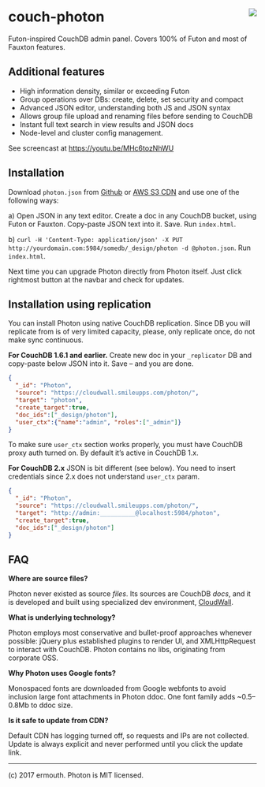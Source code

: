 # <img align="right" src="http://jquerymy.com/kod/photon-github.png" /> couch-photon
Futon-inspired CouchDB admin panel. Covers 100% of Futon and most of Fauxton features.

## Additional features

* High information density, similar or exceeding Futon
* Group operations over DBs: create, delete, set security and compact
* Advanced JSON editor, understanding both JS and JSON syntax
* Allows group file upload and renaming files before sending to CouchDB
* Instant full text search in view results and JSON docs
* Node-level and cluster config management.

See screencast at https://youtu.be/MHc6tozNhWU

## Installation
Download `photon.json` from [Github](https://raw.githubusercontent.com/ermouth/couch-photon/master/photon.json) or [AWS S3 CDN](https://s3-eu-west-1.amazonaws.com/cdn.cloudwall.me/photon/photon.json) and use one of the following ways:

a) Open JSON in any text editor. Create a doc in any CouchDB bucket, using Futon or Fauxton. Copy-paste JSON text into it. Save. Run `index.html`.

b) `curl -H 'Content-Type: application/json' -X PUT http://yourdomain.com:5984/somedb/_design/photon -d @photon.json`. Run `index.html`.

Next time you can upgrade Photon directly from Photon itself. Just click rightmost button at the navbar and check for updates.

## Installation using replication
You can install Photon using native CouchDB replication. Since DB you will replicate from is of very limited capacity, please, only replicate once, do not make sync continuous.

__For CouchDB 1.6.1 and earlier.__ Create new doc in your `_replicator` DB and copy-paste below JSON into it. Save – and you are done.
```json
{
  "_id": "Photon",
  "source": "https://cloudwall.smileupps.com/photon/",
  "target": "photon",
  "create_target":true,
  "doc_ids":["_design/photon"],
  "user_ctx":{"name":"admin", "roles":["_admin"]}
}
```
To make sure `user_ctx` section works properly, you must have CouchDB proxy auth turned on. By default it’s active in CouchDB 1.x.

__For CouchDB 2.x__ JSON is bit different (see below). You need to insert credentials since 2.x does not understand `user_ctx` param.
```json
{
  "_id": "Photon",
  "source": "https://cloudwall.smileupps.com/photon/",
  "target": "http://admin:__________@localhost:5984/photon",
  "create_target":true,
  "doc_ids":["_design/photon"]
}
```

## FAQ

__Where are source files?__

Photon never existed as source _files_. Its sources are CouchDB _docs_, and it is developed and built using specialized dev environment, [CloudWall](http://cloudwall.me).

__What is underlying technology?__

Photon employs most conservative and bullet-proof approaches whenever possible: jQuery plus established plugins to render UI, and XMLHttpRequest to interact with CouchDB. Photon contains no libs, originating from corporate OSS. 

__Why Photon uses Google fonts?__

Monospaced fonts are downloaded from Google webfonts to avoid inclusion large font attachments in Photon ddoc. One font family adds ~0.5–0.8Mb to ddoc size.

__Is it safe to update from CDN?__

Default CDN has logging turned off, so requests and IPs are not collected. Update is always explicit and never performed until you click the update link. 

---

(c) 2017 ermouth. Photon is MIT licensed.
